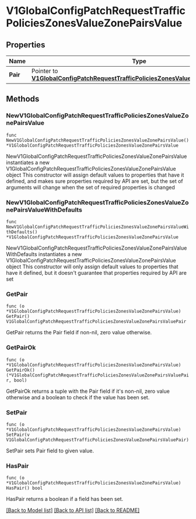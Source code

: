 # V1GlobalConfigPatchRequestTrafficPoliciesZonesValueZonePairsValue

## Properties

Name | Type | Description | Notes
------------ | ------------- | ------------- | -------------
**Pair** | Pointer to [**V1GlobalConfigPatchRequestTrafficPoliciesZonesValueZonePairsValuePair**](V1GlobalConfigPatchRequestTrafficPoliciesZonesValueZonePairsValuePair.md) |  | [optional] 

## Methods

### NewV1GlobalConfigPatchRequestTrafficPoliciesZonesValueZonePairsValue

`func NewV1GlobalConfigPatchRequestTrafficPoliciesZonesValueZonePairsValue() *V1GlobalConfigPatchRequestTrafficPoliciesZonesValueZonePairsValue`

NewV1GlobalConfigPatchRequestTrafficPoliciesZonesValueZonePairsValue instantiates a new V1GlobalConfigPatchRequestTrafficPoliciesZonesValueZonePairsValue object
This constructor will assign default values to properties that have it defined,
and makes sure properties required by API are set, but the set of arguments
will change when the set of required properties is changed

### NewV1GlobalConfigPatchRequestTrafficPoliciesZonesValueZonePairsValueWithDefaults

`func NewV1GlobalConfigPatchRequestTrafficPoliciesZonesValueZonePairsValueWithDefaults() *V1GlobalConfigPatchRequestTrafficPoliciesZonesValueZonePairsValue`

NewV1GlobalConfigPatchRequestTrafficPoliciesZonesValueZonePairsValueWithDefaults instantiates a new V1GlobalConfigPatchRequestTrafficPoliciesZonesValueZonePairsValue object
This constructor will only assign default values to properties that have it defined,
but it doesn't guarantee that properties required by API are set

### GetPair

`func (o *V1GlobalConfigPatchRequestTrafficPoliciesZonesValueZonePairsValue) GetPair() V1GlobalConfigPatchRequestTrafficPoliciesZonesValueZonePairsValuePair`

GetPair returns the Pair field if non-nil, zero value otherwise.

### GetPairOk

`func (o *V1GlobalConfigPatchRequestTrafficPoliciesZonesValueZonePairsValue) GetPairOk() (*V1GlobalConfigPatchRequestTrafficPoliciesZonesValueZonePairsValuePair, bool)`

GetPairOk returns a tuple with the Pair field if it's non-nil, zero value otherwise
and a boolean to check if the value has been set.

### SetPair

`func (o *V1GlobalConfigPatchRequestTrafficPoliciesZonesValueZonePairsValue) SetPair(v V1GlobalConfigPatchRequestTrafficPoliciesZonesValueZonePairsValuePair)`

SetPair sets Pair field to given value.

### HasPair

`func (o *V1GlobalConfigPatchRequestTrafficPoliciesZonesValueZonePairsValue) HasPair() bool`

HasPair returns a boolean if a field has been set.


[[Back to Model list]](../README.md#documentation-for-models) [[Back to API list]](../README.md#documentation-for-api-endpoints) [[Back to README]](../README.md)


